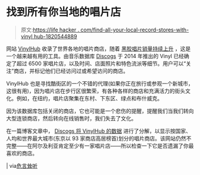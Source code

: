 # 找到所有你当地的唱片店

> 原文:[https://life hacker . com/find-all-your-local-record-stores-with-vinyl hub-1820544889](https://lifehacker.com/find-all-your-local-record-stores-with-vinylhub-1820544889)

网站 [VinylHub](https://www.vinylhub.com/) 收录了世界各地的唱片商店，随着 [黑胶唱片销量持续上升](https://www.cnbc.com/2017/04/13/vinyl-is-vintage-and-the-future-as-new-generation-warms-to-an-old-music-form.html) ，这是一个越来越有用的工具。由音乐数据库 [Discogs](https://www.discogs.com/) 于 2014 年推出的 Vinyl 已经确定了超过 6500 家唱片店，以及时间、店面照片和特色流派等细节。用户可以“关注”商店，并标记他们已经访问过或希望访问的商店。

VinylHub 也是寻找酷街区的一个不错的代理(如果你正在旅行或参观一个新城市，这很有用)，因为唱片店在步行区很繁荣，有各种各样的商店和充满活力的街头文化。例如，在纽约，唱片店聚集在东村、下东区、绿点和布什威克。

因为该数据库包括关闭的商店，它也可能是一个悲伤的提醒，提醒我们当我们转向大型连锁商店，然后转向在线销售时，我们失去了文化。

在一篇博客文章中， [Discogs 将 VinylHub 的数据](https://blog.discogs.com/en/most-remote-record-store-weird-stats/) 进行了分解，以显示按国家、人均和世界最大城市(东京以 93 家商店高居榜首)划分的唱片商店。该网站仍然不完整——在阿尔及利亚肯定至少有一家唱片店——所以检查一下它是否遗漏了你最喜欢的商店。

| via[危言耸听](https://dangerousminds.net/comments/an_interactive_map_of_every_record_store_on_earth._youre_welcome)